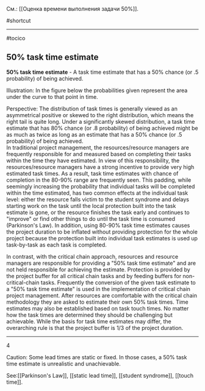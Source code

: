 См.: [[Оценка времени выполнения задачи 50%]].

#shortcut




<hr/>

#tocico

## 50% task time estimate

<b>50% task time estimate</b> -  A task time estimate that has a 50% chance (or .5 probability) of being achieved.



Illustration:  In the figure below the probabilities given represent the area under the curve to that point in time.




Perspective: The distribution of task times is generally viewed as an asymmetrical positive or skewed to the right distribution, which means the right tail is quite long.  Under a significantly skewed distribution, a task time estimate that has 80% chance (or .8 probability) of being achieved might be as much as twice as long as an estimate that has a 50% chance (or .5 probability) of being achieved.  
In traditional project management, the resources/resource managers are frequently responsible for 
and measured based on completing their tasks within the time they have estimated.  In view of this responsibility, the resources/resource managers have a strong incentive to provide very high estimated task times.  As a result, task time estimates with chance of completion in the 80-90% range are frequently seen.  This padding, while seemingly increasing the probability that individual tasks will be completed within the time estimated, has two common effects at the individual task level: either the resource falls victim to the student syndrome and delays starting work on the task until the local protection built into the task estimate is gone, or the resource finishes the task early and continues to "improve" or find other things to do until the task time is consumed (Parkinson's Law).  In addition, using 80-90% task time estimates causes the project duration to be inflated without providing protection for the whole project because the protection built into individual task estimates is used up task-by-task as each task is completed.

In contrast, with the critical chain approach, resources and resource managers are responsible for 
providing a "50% task time estimate" and are not held responsible for achieving the estimate.  Protection is provided by the project buffer for all critical chain tasks and by feeding buffers for non-critical-chain tasks.  Frequently the conversion of the given task estimate to a "50% task time estimate" is used in the implementation of critical chain project management.  After resources are comfortable with the critical chain methodology they are asked to estimate their own 50% task times.  Time estimates may also be established based on task touch times.  No matter how the task times are determined they should be challenging but achievable.  While the basis for task time estimates may differ, the overarching rule is that the project buffer is 1/3 of the project duration.  
<hr/>
4 


Caution: Some lead times are static or fixed.  In those cases, a 50% task time estimate is unrealistic and unachievable.




See:[[Parkinson's Law]], [[static lead time]], [[student syndrome]], [[touch time]].
